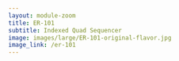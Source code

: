 ```yaml
---
layout: module-zoom
title: ER-101
subtitle: Indexed Quad Sequencer
image: images/large/ER-101-original-flavor.jpg
image_link: /er-101
---
```



